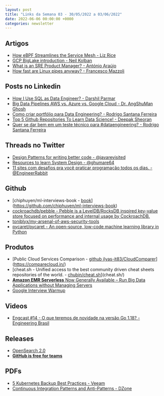 ```yaml
---
layout: post
title: "Links da Semana 03 - 30/05/2022 a 03/06/2022"
date: 2022-06-06 00:00:00 +0000
categories: newsletter
---
```


## Artigos

- [How eBPF Streamlines the Service Mesh - Liz Rice](https://thenewstack.io/how-ebpf-streamlines-the-service-mesh/)
- [GCP BigLake introduction - Neil Kolban](https://medium.com/google-cloud/gcp-biglake-introduction-570fb88be132)
- [What is an SRE Product Manager? - António Araújo](https://www.detech.ai/blog/what-is-an-sre-product-manager)
- [How fast are Linux pipes anyway? - Francesco Mazzoli](https://mazzo.li/posts/fast-pipes.html?s=08)

## Posts no Linkedin

- [How I Use SQL as Data Engineer? - Darshil Parmar](https://www.linkedin.com/posts/darshil-parmar_dataengineer-sql-datawithdarshil-activity-6935862550240587776-k9U3/?utm_source=linkedin_share&utm_medium=android_app)
- [Big Data Pipelines AWS vs. Azure vs. Google Cloud - Dr. AngShuMan Ghosh](https://www.linkedin.com/posts/activity-6936271669111984129-xhXZ/?utm_source=linkedin_share&utm_medium=member_desktop_web)
- [Como criar portfólio para Data Engineering? - Rodrigo Santana Ferreira](https://www.linkedin.com/posts/rodrigo-santana-ferreira-0ab041128_dataengineering-python-portfolio-activity-6937047115021840385-DVut/?utm_source=linkedin_share&utm_medium=member_desktop_web)
- [Top 5 Github Repositories To Learn Data Science! - Deepak Sheoran](https://www.linkedin.com/posts/deepak-sheoran_github-cheatsheet-activity-6937323931032788992-l43K/?utm_source=linkedin_share&utm_medium=android_app)
- [Quer se dar bem em um teste técnico para #dataengineering? - Rodrigo Santana Ferreira](https://www.linkedin.com/posts/rodrigo-santana-ferreira-0ab041128_dataengineering-python-sql-activity-6938490820559785984-aS40?utm_source=linkedin_share&utm_medium=member_desktop_web)

## Threads no Twitter

- [Design Patterns for writing better code - @javarevisited](https://twitter.com/javarevisited/status/1529431496926167041?t=AT9J0Ujc6Pcxb6nOAVflKg&s=08)
- [Resources to learn System Design - @ghumare64](https://twitter.com/ghumare64/status/1530525871366230017?t=ugTtRNG4ph6swZmgthFvXg&s=08)
- [11 sites com desafios pra você praticar programação todos os dias. - @EngineerRabbit](https://twitter.com/EngineerRabbit/status/1531368176742711300?t=qLiDk2C4jjA6-NilwPakuA&s=08)

## Github

- [chiphuyen/ml-interviews-book - [book](https://huyenchip.com/ml-interviews-book/)](<https://github.com/chiphuyen/ml-interviews-book>)
- [cockroachdb/pebble - Pebble is a LevelDB/RocksDB inspired key-value store focused on performance and internal usage by CockroachDB.](https://github.com/cockroachdb/pebble)
- [toniblyx/my-arsenal-of-aws-security-tools](https://github.com/toniblyx/my-arsenal-of-aws-security-tools)
- [pycaret/pycaret - An open-source, low-code machine learning library in Python](https://github.com/pycaret/pycaret)

## Produtos

- [Public Cloud Services Comparison - [github ilyas-it83/CloudComparer](https://github.com/ilyas-it83/CloudComparer)](<https://comparecloud.in/>)
- [cheat.sh - Unified access to the best community driven cheat sheets repositories of the world. - [chubin/cheat.sh](https://github.com/chubin/cheat.sh)](cheat.sh/)
- [**Amazon EMR Serverless** Now Generally Available – Run Big Data Applications without Managing Servers](https://aws.amazon.com/pt/blogs/aws/amazon-emr-serverless-now-generally-available-run-big-data-applications-without-managing-servers/)
- [Google Interview Warmup](https://grow.google/certificates/interview-warmup/?s=08)

## Videos

- [Engcast #14 - O que teremos de novidade na versão Go 1.18? - Engineering Brasil](https://www.youtube.com/watch?v=OOnBA1aC77k)

## Releases

- [OpenSearch 2.0](https://opensearch.org/blog/releases/2022/05/opensearch-2-0-is-now-available/?sc_channel=sm&sc_campaign=Open_Source&sc_publisher=LINKEDIN&sc_geo=GLOBAL&sc_outcome=awareness&trk=OpenSearchProject)
- [**GitHub is free for teams**](https://github.blog/2020-04-14-github-is-now-free-for-teams/)

## PDFs

- [5 Kubernetes Backup Best Practices - Veeam](https://f.hubspotusercontent30.net/hubfs/3855032/KastenVeeam-5kubernetes-backup-best-practices-final.pdf)
- [Continuous Integration Patterns and Anti-Patterns - DZone](https://dzone.tradepub.com/?p=w_defa2624&w=d&email=f019a6f4f6ba6045cb6194fa9616781d&key=1sbqA23oRCxv5exYa00K&ts=10291&u=2010511800101654110281&e=YWZvbnNvYXVndXN0b3ZlbnR1cmFAZ21haWwuY29t&secure=1&_afn=0)
